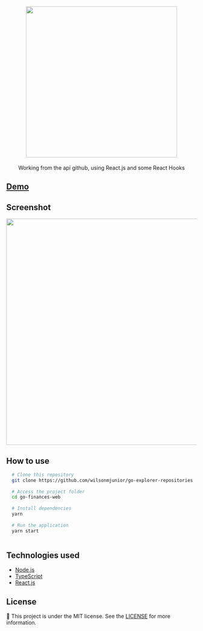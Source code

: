 <h1 align="center">
  <img src="https://go-explorer-repositories.vercel.app/static/media/logo.04f6798f.svg" width="400" />
</h1>

<p align="center">Working from the api github, using React.js and some React Hooks</p> 

## [Demo](https://go-explorer-repositories.vercel.app/)

## Screenshot

<img src="https://res.cloudinary.com/dhqnvbd52/image/upload/v1595974862/GoExplorerRepositories/git-explorer_ixfevw.png" width="600" />

## How to use

```bash
  # Clone this repository
  git clone https://github.com/wilsonmjunior/go-explorer-repositories
  
  # Access the project folder 
  cd go-finances-web
  
  # Install dependencies
  yarn 
  
  # Run the application
  yarn start
  
```

## Technologies used

- [Node.js](https://nodejs.org/en/)
- [TypeScript](https://www.typescriptlang.org/)
- [React.js](https://pt-br.reactjs.org/)

##  License

:memo: This project is under the MIT license. See the [LICENSE](https://github.com/wilsonmjunior/go-explorer-repositories/blob/master/LICENSE) for more information.
